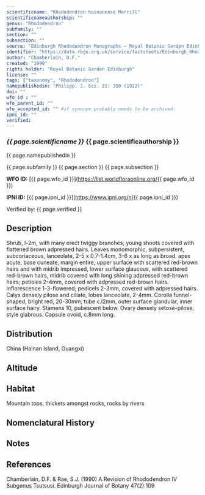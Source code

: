 ```yaml
---
scientificname: "Rhododendron hainanense Merrill"
scientificnameauthorship: ""
genus: "Rhododendron"
subfamily: ""
section: ""
subsection: ""
source: "Edinburgh Rhododendron Monographs – Royal Botanic Garden Edinburgh"
identifier: "https://data.rbge.org.uk/service/factsheets/Edinburgh_Rhododendron_Monographs.xhtml"
author: "Chamberlain, D.F."
created: "1990"
rights holder: "Royal Botanic Garden Edinburgh"
license: ""
tags: ["taxonomy", "Rhododendron"]
namepublishedin: "Philipp. J. Sci. 21: 350 (1922)"
doi: ""
wfo_id : ""
wfo_parent_id: ""
wfo_accepted_id: "" #if synonym probably needs to be archived.                      
ipni_id: ""
verified:
---
```

### _{{ page.scientificname }}_ {{ page.scientificauthorship }}
 {{ page.namepublishedin }}

{{ page.subfamily }} {{ page.section }} {{ page.subsection }}

**WFO ID:** [{{ page.wfo_id }}](https://list.worldfloraonline.org/{{ page.wfo_id }})

**IPNI ID:** [{{ page.ipni_id }}](https://www.ipni.org/n/{{ page.ipni_id }})

Verified by: {{ page.verified }}



## Description
Shrub, l-2m, with many erect twiggy branches; young shoots covered with flattened brown adpressed hairs. Leaves monomorphic, subpersistent, subcoriaceous, lanceolate, 2-5 x 0.7-1.4cm, 3-6 x as long as broad, apex acute, base cuneate, margin entire, upper surface with scattered red-brown hairs and with midrib impressed, lower surface glaucous, with scattered red-brown hairs, midrib covered with long shining adpressed red-brown hairs; petioles 2-4mm, covered with adpressed red-brown hairs. Inflorescence 1-3-flowered; pedicels 2-3mm, covered with adpressed hairs. Calyx densely pilose and ciliate, lobes lanceolate, 2-4mm. Corolla funnel-shaped, bright red, 20-30mm; tube c.l2mm, outer surface glandular, inner surface hairy. Stamens 10, pubescent below. Ovary densely setose-pilose, style glabrous. Capsule ovoid, c.8mm long.

## Distribution
China (Hainan Island, Guangxi)

## Altitude


## Habitat
Mountain tops, thickets amongst rocks, rocks by rivers

## Nomenclatural History

                       
## Notes


## References

Chamberlain, D.F. & Rae, S.J. (1990) A Revision of Rhododendron IV Subgenus Tsutsusi. Edinburgh Journal of Botany 47(2):109
